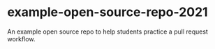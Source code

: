 # example-open-source-repo-2021

An example open source repo to help students practice a pull request workflow.

